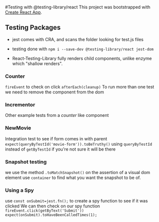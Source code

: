 #Testing with @testing-library/react
This project was bootstrapped with [Create React App](https://github.com/facebook/create-react-app).

## Testing Packages

- jest comes with CRA, and scans the folder looking for test.js files

- testing done with `npm i --save-dev @testing-library/react jest-dom`

- React-Testing-Library fully renders child components, unlike enzyme which "shallow renders".

### Counter

`fireEvent` to check on click
`afterEach(cleanup)` To run more than one test we need to remove the component from the dom

### Incrementor

Other example tests from a _counter_ like component

### NewMovie

Integration test to see if form comes in with parent
`expect(queryByTestId('movie-form')).toBeTruthy()`
using `queryByTestId` instead of `getByTestId` if you're not sure it will be there

### Snapshot testing

we use the method `.toMatchSnapshot()` on the assertion of a visual dom element
use `container` to find what you want the snapshot to be of.

### Using a Spy

use `const onSubmit=jest.fn();` to create a spy function to see if it was clicked
We can then check on our spy function
`fireEvent.click(getByText('Submit'))`
`expect(onSubmit).toHaveBeenCalledTimes(1);`
